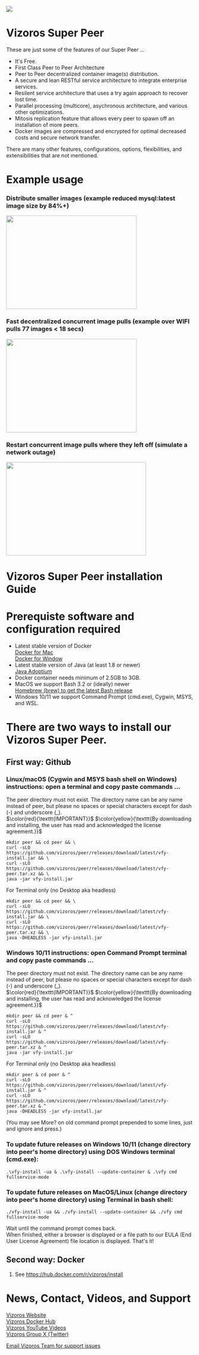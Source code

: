 ![](images/vizoros-logo-smaller.png)
# Vizoros Super Peer
These are just some of the features of our Super Peer ...
+ It's Free.
+ First Class Peer to Peer Architecture
+ Peer to Peer decentralized container image(s) distribution. 
+ A secure and lean RESTful service architecture to integrate enterprise services.
+ Resilent service architecture that uses a try again approach to recover lost time.
+ Parallel processing (multicore), asychronous architecture, and various other optimizations.
+ Mitosis replication feature that allows every peer to spawn off an installation of more peers.
+ Docker images are compressed and encrypted for optimal decreased costs and secure network transfer.

There are many other features, configurations, options, flexibilities, and extensibilities that are not mentioned.

# Example usage
### Distribute smaller images (example reduced mysql:latest image size by 84%+)
<img src="/images/vizoros-optimized-mysql.gif" width="350" height="250"/>

### Fast decentralized concurrent image pulls (example over WIFI pulls 77 images < 18 secs)
<img src="/images/vizoros-concurrent-fast-pulls.gif" width="350" height="250"/>

### Restart concurrent image pulls where they left off (simulate a network outage)
<img src="/images/vizoros-concurrent-restart-pull.gif" width="375" height="250"/>

# Vizoros Super Peer installation Guide #
# Prerequiste software and configuration required
- Latest stable version of Docker<br>
  [Docker for Mac](https://docs.docker.com/desktop/install/mac-install/)<br>
  [Docker for Window](https://docs.docker.com/desktop/install/windows-install/)<br>
- Latest stable version of Java (at least 1.8 or newer)<br>
  [Java Adoptium](https://adoptium.net/temurin/releases/)<br>
- Docker container needs minimum of 2.5GB to 3GB.  
- MacOS we support Bash 3.2 or (ideally) newer<br>
  [Homebrew (brew) to get the latest Bash release](https://brew.sh/)<br>
- Windows 10/11 we support Command Prompt (cmd.exe), Cygwin, MSYS, and WSL.

# There are two ways to install our Vizoros Super Peer.

## First way: Github 
### Linux/macOS (Cygwin and MSYS bash shell on Windows) instructions: open a terminal and copy paste commands ...
The peer directory must not exist. 
The directory name can be any name instead of peer, but please no spaces or special characters except for dash (-) and underscore (_).<br>
$\color{red}{\texttt{IMPORTANT}}$
$\color{yellow}{\texttt{By downloading and installing, the user has read and acknowledged the license agreement.}}$
```
mkdir peer && cd peer && \
curl -sLO https://github.com/vizoros/peer/releases/download/latest/vfy-install.jar && \
curl -sLO https://github.com/vizoros/peer/releases/download/latest/vfy-peer.tar.xz && \
java -jar vfy-install.jar
```
For Terminal only (no Desktop aka headless)
```
mkdir peer && cd peer && \
curl -sLO https://github.com/vizoros/peer/releases/download/latest/vfy-install.jar && \
curl -sLO https://github.com/vizoros/peer/releases/download/latest/vfy-peer.tar.xz && \
java -DHEADLESS -jar vfy-install.jar
```
### Windows 10/11 instructions: open Command Prompt terminal and copy paste commands ...
The peer directory must not exist.
The directory name can be any name instead of peer, but please no spaces or special characters except for dash (-) and underscore (_).<br>
$\color{red}{\texttt{IMPORTANT}}$
$\color{yellow}{\texttt{By downloading and installing, the user has read and acknowledged the license agreement.}}$
```
mkdir peer && cd peer & ^
curl -sLO https://github.com/vizoros/peer/releases/download/latest/vfy-install.jar & ^
curl -sLO https://github.com/vizoros/peer/releases/download/latest/vfy-peer.tar.xz & ^
java -jar vfy-install.jar
```
For Terminal only (no Desktop aka headless)
```
mkdir peer & cd peer & ^
curl -sLO https://github.com/vizoros/peer/releases/download/latest/vfy-install.jar & ^
curl -sLO https://github.com/vizoros/peer/releases/download/latest/vfy-peer.tar.xz & ^
java -DHEADLESS -jar vfy-install.jar
```
(You may see More? on old command prompt prepended to some lines, just and ignore and press.)
### To update future releases on Windows 10/11 (change directory into peer's home directory) using DOS Windows terminal (cmd.exe):
```
.\vfy-install -ua & .\vfy-install --update-container & .\vfy cmd fullservice-mode
```
### To update future releases on MacOS/Linux (change directory into peer's home directory) using Terminal in bash shell:
```
./vfy-install -ua && ./vfy-install --update-container && ./vfy cmd fullservice-mode
```
Wait until the command prompt comes back.  
When finished, either a browser is displayed or a file path to our EULA (End User License Agreement) file location is displayed.
That's it!

## Second way: Docker
1. See https://hub.docker.com/r/vizoros/install

# News, Contact, Videos, and Support
[Vizoros Website](https://bit.ly/vzos-website)<br>
[Vizoros Docker Hub](https://bit.ly/vzos-docker)<br>
[Vizoros YouTube Videos](https://bit.ly/vzos-youtube)<br>
[Vizoros Group X (Twitter)](https://bit.ly/vzos-twitter)<br>

[Email Vizoros Team for support issues](mailto:vizoros.issues@gmail.com?subject=[Super%20Peer]%20GitHub%20Instructions)
